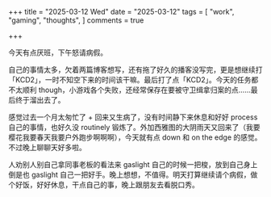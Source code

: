 +++
title = "2025-03-12 Wed"
date = "2025-03-12"
tags = [
    "work",
    "gaming",
    "thoughts",
]
comments = true

+++

今天有点厌班，下午怒请病假。

自己的事情太多，欠着两篇博客想写，还有拖了好久的播客没写完，更是想继续打「KCD2」，一时不知空下来的时间该干嘛。最后打了点「KCD2」。今天的任务都不太顺利 though，小游戏各个失败，还经常保存在要被守卫缉拿归案的点……最后终于溜出去了。

感觉过去一个月太匆忙了 + 回来又生病了，没有时间静下来休息和好好 process 自己的事情，也好久没 routinely 锻炼了。外加西雅图的大阴雨天又回来了（我要樱花我要春天我要户外跑步啊啊啊），今天就有点 down 和 on the edge 的感觉。不过晚上聊聊天好多啦。

人劝别人别自己拿同事老板的看法来 gaslight 自己的时候一把梭，放到自己身上倒是也 gaslight 自己一把好手。晚上想想，不值得。明天打算继续请个病假，做个好饭，好好休息，干点自己的事，晚上跟朋友去看脱口秀。